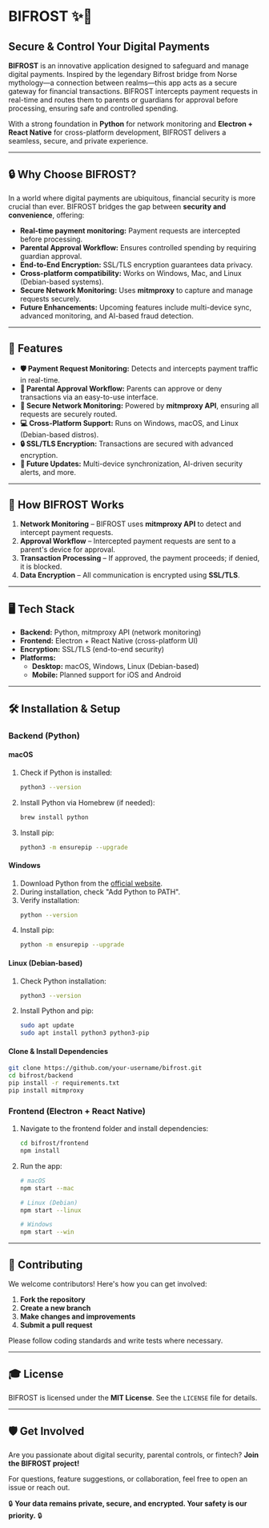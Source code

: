 # BIFROST ✨🏦

## Secure & Control Your Digital Payments

**BIFROST** is an innovative application designed to safeguard and manage digital payments. Inspired by the legendary Bifrost bridge from Norse mythology—a connection between realms—this app acts as a secure gateway for financial transactions. BIFROST intercepts payment requests in real-time and routes them to parents or guardians for approval before processing, ensuring safe and controlled spending.

With a strong foundation in **Python** for network monitoring and **Electron + React Native** for cross-platform development, BIFROST delivers a seamless, secure, and private experience.

---

## 🔒 Why Choose BIFROST?
In a world where digital payments are ubiquitous, financial security is more crucial than ever. BIFROST bridges the gap between **security and convenience**, offering:

- **Real-time payment monitoring:** Payment requests are intercepted before processing.
- **Parental Approval Workflow:** Ensures controlled spending by requiring guardian approval.
- **End-to-End Encryption:** SSL/TLS encryption guarantees data privacy.
- **Cross-platform compatibility:** Works on Windows, Mac, and Linux (Debian-based systems).
- **Secure Network Monitoring:** Uses **mitmproxy** to capture and manage requests securely.
- **Future Enhancements:** Upcoming features include multi-device sync, advanced monitoring, and AI-based fraud detection.

---

## 🚀 Features
- **🛡️ Payment Request Monitoring:** Detects and intercepts payment traffic in real-time.
- **👤 Parental Approval Workflow:** Parents can approve or deny transactions via an easy-to-use interface.
- **🔐 Secure Network Monitoring:** Powered by **mitmproxy API**, ensuring all requests are securely routed.
- **💻 Cross-Platform Support:** Runs on Windows, macOS, and Linux (Debian-based distros).
- **🔒 SSL/TLS Encryption:** Transactions are secured with advanced encryption.
- **🚀 Future Updates:** Multi-device synchronization, AI-driven security alerts, and more.

---

## 🔧 How BIFROST Works
1. **Network Monitoring** – BIFROST uses **mitmproxy API** to detect and intercept payment requests.
2. **Approval Workflow** – Intercepted payment requests are sent to a parent's device for approval.
3. **Transaction Processing** – If approved, the payment proceeds; if denied, it is blocked.
4. **Data Encryption** – All communication is encrypted using **SSL/TLS**.

---

## 🖥️ Tech Stack
- **Backend:** Python, mitmproxy API (network monitoring)
- **Frontend:** Electron + React Native (cross-platform UI)
- **Encryption:** SSL/TLS (end-to-end security)
- **Platforms:**
  - **Desktop:** macOS, Windows, Linux (Debian-based)
  - **Mobile:** Planned support for iOS and Android

---

## 🛠️ Installation & Setup
### Backend (Python)
#### macOS
1. Check if Python is installed:
   ```bash
   python3 --version
   ```
2. Install Python via Homebrew (if needed):
   ```bash
   brew install python
   ```
3. Install pip:
   ```bash
   python3 -m ensurepip --upgrade
   ```

#### Windows
1. Download Python from the [official website](https://www.python.org/downloads/).
2. During installation, check "Add Python to PATH".
3. Verify installation:
   ```bash
   python --version
   ```
4. Install pip:
   ```bash
   python -m ensurepip --upgrade
   ```

#### Linux (Debian-based)
1. Check Python installation:
   ```bash
   python3 --version
   ```
2. Install Python and pip:
   ```bash
   sudo apt update
   sudo apt install python3 python3-pip
   ```

#### Clone & Install Dependencies
```bash
git clone https://github.com/your-username/bifrost.git
cd bifrost/backend
pip install -r requirements.txt
pip install mitmproxy
```

### Frontend (Electron + React Native)
1. Navigate to the frontend folder and install dependencies:
   ```bash
   cd bifrost/frontend
   npm install
   ```
2. Run the app:
   ```bash
   # macOS
   npm start --mac

   # Linux (Debian)
   npm start --linux

   # Windows
   npm start --win
   ```

---

## 🏢 Contributing
We welcome contributors! Here's how you can get involved:
1. **Fork the repository**
2. **Create a new branch**
3. **Make changes and improvements**
4. **Submit a pull request**

Please follow coding standards and write tests where necessary.

---

## 🎓 License
BIFROST is licensed under the **MIT License**. See the `LICENSE` file for details.

---

## 🛡️ Get Involved
Are you passionate about digital security, parental controls, or fintech? **Join the BIFROST project!**

For questions, feature suggestions, or collaboration, feel free to open an issue or reach out.

🔒 **Your data remains private, secure, and encrypted. Your safety is our priority.** 🔒

